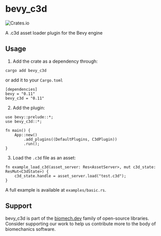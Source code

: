 # bevy_c3d

![Crates.io](https://img.shields.io/crates/v/bevy_c3d.svg)

A .c3d asset loader plugin for the Bevy engine

## Usage

1. Add the crate as a dependency through:

```
cargo add bevy_c3d
```

or add it to your `Cargo.toml`

```
[dependencies]
bevy = "0.11"
bevy_c3d = "0.11"
```

2. Add the plugin:

```
use bevy::prelude::*;
use bevy_c3d::*;

fn main() {
    App::new()
        .add_plugins((DefaultPlugins, C3dPlugin))
        .run();
}
```

3. Load the `.c3d` file as an asset:

```
fn example_load_c3d(asset_server: Res<AssetServer>, mut c3d_state: ResMut<C3dState>) {
    c3d_state.handle = asset_server.load("test.c3d");
}
```

A full example is available at `examples/basic.rs`.

## Support

bevy_c3d is part of the [biomech.dev](https://biomech.dev) family of open-source libraries. Consider supporting our work to help us contribute more to the body of biomechanics software.



